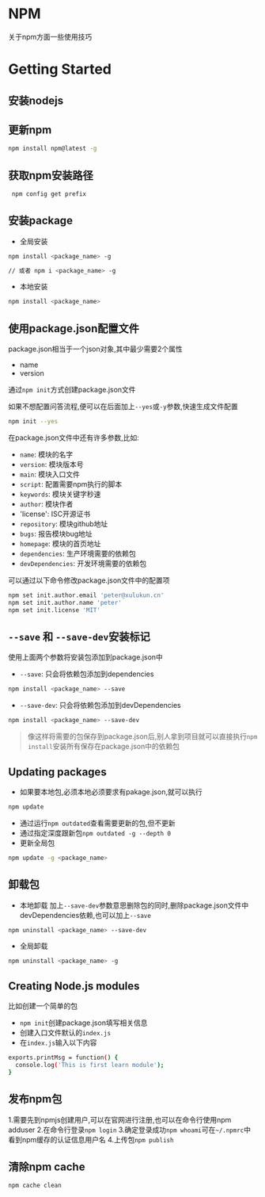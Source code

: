# NPM
关于npm方面一些使用技巧

# Getting Started

## 安装nodejs

## 更新npm
```bash
npm install npm@latest -g
```

## 获取npm安装路径
```bash
 npm config get prefix
```

## 安装package
+ 全局安装
```bash
npm install <package_name> -g

// 或者 npm i <package_name> -g
```
+ 本地安装
```bash
npm install <package_name>
```

## 使用package.json配置文件
package.json相当于一个json对象,其中最少需要2个属性
+ name
+ version

通过`npm init`方式创建package.json文件

如果不想配置问答流程,便可以在后面加上`--yes`或`-y`参数,快速生成文件配置
```bash
npm init --yes
```

在package.json文件中还有许多参数,比如:
+ `name`: 模块的名字
+ `version`: 模块版本号
+ `main`: 模块入口文件
+ `script`: 配置需要npm执行的脚本
+ `keywords`: 模块关键字秒速
+ `author`: 模块作者
+ 'license': ISC开源证书
+ `repository`: 模块github地址
+ `bugs`: 报告模块bug地址
+ `homepage`: 模块的首页地址
+ `dependencies`: 生产环境需要的依赖包
+ `devDependencies`: 开发环境需要的依赖包

可以通过以下命令修改package.json文件中的配置项
```bash
npm set init.author.email 'peter@xulukun.cn'
npm set init.author.name 'peter'
npm set init.license 'MIT'
```

## `--save` 和 `--save-dev`安装标记
使用上面两个参数将安装包添加到package.json中
+ `--save`: 只会将依赖包添加到dependencies
```bash
npm install <package_name> --save
```
+ `--save-dev`: 只会将依赖包添加到devDependencies
```bash
npm install <package_name> --save-dev
```
> 像这样将需要的包保存到package.json后,别人拿到项目就可以直接执行`npm install`安装所有保存在package.json中的依赖包

## Updating packages
+ 如果要本地包,必须本地必须要求有pakage.json,就可以执行
```bash
npm update
```
+ 通过运行`npm outdated`查看需要更新的包,但不更新
+ 通过指定深度跟新包`npm outdated -g --depth 0`
+ 更新全局包
```bash
npm update -g <package_name>
```

## 卸载包
+ 本地卸载
加上`--save-dev`参数意思删除包的同时,删除package.json文件中devDependencies依赖,也可以加上`--save`
```bash
npm uninstall <package_name> --save-dev
```
+ 全局卸载
```bash
npm uninstall <package_name> -g
```

## Creating Node.js modules
比如创建一个简单的包
+ `npm init`创建package.json填写相关信息
+ 创建入口文件默认的`index.js`
+ 在`index.js`输入以下内容
```bash
exports.printMsg = function() {
  console.log('This is first learn module');
}
```

## 发布npm包
1.需要先到npmjs创建用户,可以在官网进行注册,也可以在命令行使用npm adduser
2.在命令行登录`npm login`
3.确定登录成功`npm whoami`可在`~/.npmrc`中看到npm缓存的认证信息用户名
4.上传包`npm publish`

## 清除npm cache
```bash
npm cache clean
```
